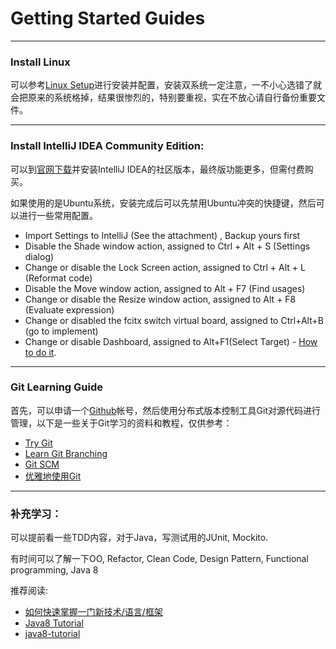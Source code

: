 # Getting Started Guides

----
### Install Linux
可以参考[Linux Setup](https://github.com/iamcoach/linux-setup/blob/master/Install.md)进行安装并配置，安装双系统一定注意，一不小心选错了就会把原来的系统格掉，结果很惨烈的，特别要重视，实在不放心请自行备份重要文件。

----

### Install IntelliJ IDEA Community Edition: 
可以到[官网下载](https://www.jetbrains.com/idea/download/#section=linux)并安装IntelliJ IDEA的社区版本，最终版功能更多，但需付费购买。

如果使用的是Ubuntu系统，安装完成后可以先禁用Ubuntu冲突的快捷键，然后可以进行一些常用配置。

- Import Settings to IntelliJ (See the attachment) , Backup yours first
- Disable the Shade window action, assigned to Ctrl + Alt + S (Settings dialog)
- Change or disable the Lock Screen action, assigned to Ctrl + Alt + L (Reformat code)
- Disable the Move window action, assigned to Alt + F7 (Find usages)
- Change or disable the Resize window action, assigned to Alt + F8 (Evaluate expression)
- Change or disabled the fcitx switch virtual board, assigned to Ctrl+Alt+B (go to implement)
- Change or disable Dashboard, assigned to Alt+F1(Select Target) - [How to do it](http://askubuntu.com/questions/271386/how-to-prevent-alt-f1-from-selecting-dash).

----

### Git Learning Guide
首先，可以申请一个[Github](http://github.com/)帐号，然后使用分布式版本控制工具Git对源代码进行管理，以下是一些关于Git学习的资料和教程，仅供参考：

- [Try Git](https://www.codeschool.com/courses/try-git)
- [Learn Git Branching](http://learngitbranching.js.org/)
- [Git SCM](http://git-scm.com/book/en/v2)
- [优雅地使用Git](http://blog.waterstrong.me/master-git/)

----

### 补充学习：
可以提前看一些TDD内容，对于Java，写测试用的JUnit, Mockito.

有时间可以了解一下OO, Refactor, Clean Code, Design Pattern, Functional programming, Java 8

推荐阅读:

* [如何快速掌握一门新技术/语言/框架](http://www.cnblogs.com/huang0925/p/4735689.html)
* [Java8 Tutorial](http://www.tutorialspoint.com/java8/)
* [java8-tutorial](https://github.com/winterbe/java8-tutorial)
